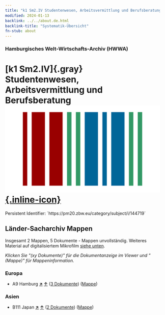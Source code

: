 ```yaml
---
title: "k1 Sm2.IV Studentenwesen, Arbeitsvermittlung und Berufsberatung"
modified: 2024-01-13
backlink: ../../about.de.html
backlink-title: "Systematik-Übersicht"
fn-stub: about
---
```


### Hamburgisches Welt-Wirtschafts-Archiv (HWWA)

# [k1 Sm2.IV]{.gray}&#8201; Studentenwesen, Arbeitsvermittlung und Berufsberatung &#160; [![Wikidata](/images/Wikidata-logo.svg "Wikidata"){.inline-icon}](http://www.wikidata.org/entity/Q104700168)

<div class="hint">Persistent Identifier: `https://pm20.zbw.eu/category/subject/i/144719`</div>







## Länder-Sacharchiv Mappen






Insgesamt 2 Mappen, 5 Dokumente - Mappen unvollständig. Weiteres Material auf digitalisiertem Mikrofilm [siehe unten](#filmsections).

_Klicken Sie "(xy Dokumente)" für die Dokumentanzeige im Viewer und "(Mappe)" für Mappeninformation._




### Europa

- A9 Hamburg [**&nearr;**](../../../geo/i/140905/about.de.html "Hamburg (alle Mappen)") [**&uarr;**](../../../geo/about.de.html#A9 "Ländersystematik") (<a href="https://pm20.zbw.eu/iiifview/folder/sh/140905,144719" title="über: Hamburg : Studentenwesen, Arbeitsvermittlung und Berufsberatung" target="_blank">3 Dokumente</a>) ([Mappe](../../../../folder/sh/1409xx/140905/1447xx/144719/about.de.html))

### Asien

- B111 Japan [**&nearr;**](../../../geo/i/141272/about.de.html "Japan (alle Mappen)") [**&uarr;**](../../../geo/about.de.html#B111 "Ländersystematik") (<a href="https://pm20.zbw.eu/iiifview/folder/sh/141272,144719" title="über: Japan : Studentenwesen, Arbeitsvermittlung und Berufsberatung" target="_blank">2 Dokumente</a>) ([Mappe](../../../../folder/sh/1412xx/141272/1447xx/144719/about.de.html))



<a id="filmsections" />













